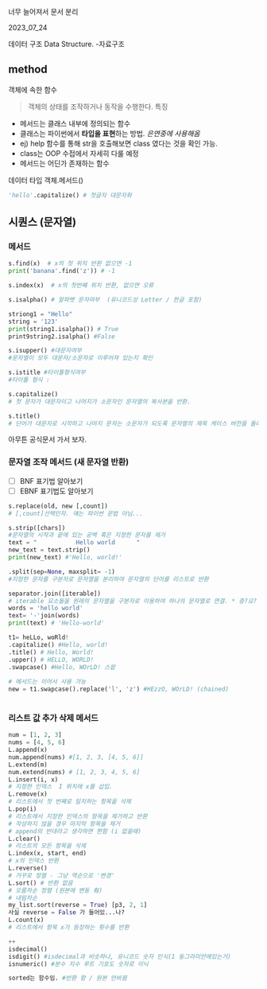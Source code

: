 너무 늘어져서 문서 분리

2023_07_24

데이터 구조  Data Structure.
-자료구조

## method

객체에 속한 함수 

> 객체의 상태를 조작하거나 동작을 수행한다.
특징<o>
- 메서드는 클래스 내부에 정의되는 함수
- 클래스는 파이썬에서 **타입을 표현**하는 방법. *은연중에 사용해옴*
- ej) help 함수를 통해 str을 호출해보면 class 였다는 것을 확인 가능.
-  class는 OOP 수접에서 자세히 다룰 예정
-  메서드는 어딘가 존재하는 함수

데이터 타입 객체.메서드()
```python
'hello'.capitalize() # 첫글자 대문자화

```
## 시퀀스 (문자열)
### 메서드
```python
s.find(x)  # x의 첫 위치 반환 없으면 -1
print('banana'.find('z')) # -1

s.index(x)  # x의 첫번쨰 위치 반환, 없으면 오류

s.isalpha() # 알파벳 문자여부  (유니코드상 Letter / 한글 포함)

striong1 = "Hello"
string = '123'
print(string1.isalpha()) # True
print9string2.isalpha() #False

s.isupper() #대문자여부
#문자열이 모두 대문자/소문자로 이루어져 있는지 확인 

s.istitle #타이틀형식여부
#타이틀 형식 :

s.capitalize() 
# 첫 문자가 대문자이고 나머지가 소문자인 문자열의 복사본을 반환.

s.title() 
# 단어가 대문자로 시작하고 나머지 문자는 소문자가 되도록 문자열의 제목 케이스 버전을 돌려줍니다.
```
아무튼 공식문서 가서 보자.

### 문자열 조작 메서드 (새 문자열 반환)
- [ ] BNF 표기법 알아보기
- [ ] EBNF 표기법도 알아보기
```python
s.replace(old, new [,count])
# [,count]선택인자. 얘는 파이썬 문법 아님...

s.strip([chars])
#문자열의 시작과 끝에 있는 공백 혹은 지정한 문자를 제거
text = "           Hello world      "
new_text = text.strip()
print(new_text) #'Hello, world!'

.split(sep=None, maxsplit= -1)
#지정한 문자를 구분자로 문자열을 분리하여 문자열의 단어를 리스트로 반환

separator.join([iterable])
# iterable 요소들을 원래의 문자열을 구분자로 이용하여 하나의 문자열로 연결. * 중?요? <-> split
words = 'hello world'
text= '-'join(words)
print(text) # 'Hello-world'

t1= heLLo, woRld!
.capitalize() #Hello, world!
.title() # Hello, World!
.upper() # HELLO, WORLD!
.swapcase() #Hello, WOrLD! 스왑
 
# 메서드는 이어서 사용 가능 
new = t1.swapcase().replace('l', 'z') #HEzzO, WOrLD! (chained)



```
### 리스트 값 추가 삭제 메서드

```python
num = [1, 2, 3]
nums = [4, 5, 6]
L.append(x)
num.append(nums) #[1, 2, 3, [4, 5, 6]]
L.extend(m)
num.extend(nums) # [1, 2, 3, 4, 5, 6]
L.insert(i, x)
# 지정한 인덱스  I 위치에 x를 삽입.
L.remove(x)
# 리스트에서 첫 번째로 일치하는 항목을 삭제
L.pop(i)
# 리스트에서 지정한 인덱스의 항목을 제거하고 반환
# 작성하지 않을 경우 마지막 항목을 제거
# append의 반대라고 생각하면 편함 (i 없을때)
L.clear()
# 리스트의 모든 항목을 삭제
L.index(x, start, end)
# x의 인덱스 반환
L.reverse()
# 거꾸로 정렬 - 그냥 역순으로 '변경'
L.sort() # 반환 없음
# 오름차순 정렬 (원본에 변동 有)
# 내림차순
my_list.sort(reverse = True) [p3, 2, 1]
사실 reverse = False 가 들어있...나?
L.count(x)
# 리스트에서 항목 x가 등장하는 횟수를 반환

++
isdecimal()
isdigit() #isdecimal과 비슷하나, 유니코드 숫자 인식(1 동그라미안에있는거)
isnumeric() #분수 지수 루트 기호도 숫자로 이닉  

sorted는 함수임. #반환 함 / 원본 안바뀜
``````
